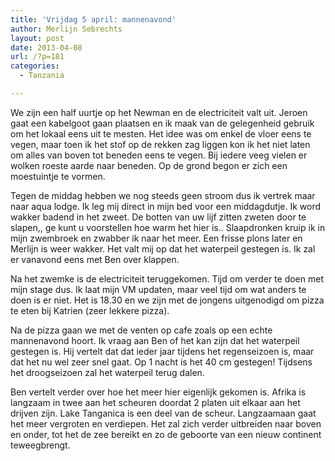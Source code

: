 ```yaml
---
title: 'Vrijdag 5 april: mannenavond'
author: Merlijn Sebrechts
layout: post
date: 2013-04-08
url: /?p=181
categories:
  - Tanzania

---
```

We zijn een half uurtje op het Newman en de electriciteit valt uit. Jeroen gaat een kabelgoot gaan plaatsen en ik maak van de gelegenheid gebruik om het lokaal eens uit te mesten. Het idee was om enkel de vloer eens te vegen, maar toen ik het stof op de rekken zag liggen kon ik het niet laten om alles van boven tot beneden eens te vegen. Bij iedere veeg vielen er wolken roeste aarde naar beneden. Op de grond begon er zich een moestuintje te vormen.

Tegen de middag hebben we nog steeds geen stroom dus ik vertrek maar naar aqua lodge. Ik leg mij direct in mijn bed voor een middagdutje. Ik word wakker badend in het zweet. De botten van uw lijf zitten zweten door te slapen,, ge kunt u voorstellen hoe warm het hier is.. Slaapdronken kruip ik in mijn zwembroek en zwabber ik naar het meer. Een frisse plons later en Merlijn is weer wakker. Het valt mij op dat het waterpeil gestegen is. Ik zal er vanavond eens met Ben over klappen.

Na het zwemke is de electriciteit teruggekomen. Tijd om verder te doen met mijn stage dus. Ik laat mijn VM updaten, maar veel tijd om wat anders te doen is er niet. Het is 18.30 en we zijn met de jongens uitgenodigd om pizza te eten bij Katrien (zeer lekkere pizza).

Na de pizza gaan we met de venten op cafe zoals op een echte mannenavond hoort. Ik vraag aan Ben of het kan zijn dat het waterpeil gestegen is. Hij vertelt dat dat ieder jaar tijdens het regenseizoen is, maar dat het nu wel zeer snel gaat. Op 1 nacht is het 40 cm gestegen! Tijdsens het droogseizoen zal het waterpeil terug dalen.

Ben vertelt verder over hoe het meer hier eigenlijk gekomen is. Afrika is langzaam in twee aan het scheuren doordat 2 platen uit elkaar aan het drijven zijn. Lake Tanganica is een deel van de scheur. Langzaamaan gaat het meer vergroten en verdiepen. Het zal zich verder uitbreiden naar boven en onder, tot het de zee bereikt en zo de geboorte van een nieuw continent teweegbrengt.